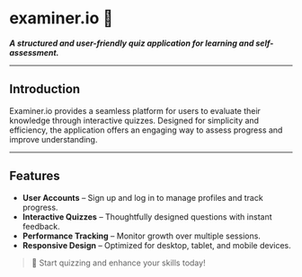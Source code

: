 # examiner.io 🧠 

**_A structured and user-friendly quiz application for learning and self-assessment._**

---

## Introduction  
Examiner.io provides a seamless platform for users to evaluate their knowledge through interactive quizzes. Designed for simplicity and efficiency, the application offers an engaging way to assess progress and improve understanding.

---

## Features  
- **User Accounts** – Sign up and log in to manage profiles and track progress.  
- **Interactive Quizzes** – Thoughtfully designed questions with instant feedback.  
- **Performance Tracking** – Monitor growth over multiple sessions.  
- **Responsive Design** – Optimized for desktop, tablet, and mobile devices.  

> 🚀 Start quizzing and enhance your skills today!  
